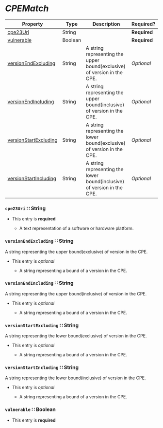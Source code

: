 <a id="map33"></a>
# *CPEMatch*

| Property | Type | Description | Required? |
| -------- | ---- | ----------- | --------- |
|[cpe23Uri](#cpe23uri-string)|String| |**Required**|
|[vulnerable](#vulnerable-boolean)|Boolean| |**Required**|
|[versionEndExcluding](#versionendexcluding-string)|String|A string representing the upper bound(exclusive) of version in the CPE.|_Optional_|
|[versionEndIncluding](#versionendincluding-string)|String|A string representing the upper bound(inclusive) of version in the CPE.|_Optional_|
|[versionStartExcluding](#versionstartexcluding-string)|String|A string representing the lower bound(exclusive) of version in the CPE.|_Optional_|
|[versionStartIncluding](#versionstartincluding-string)|String|A string representing the lower bound(inclusive) of version in the CPE.|_Optional_|


<a id="cpe23uri-string"></a>
### `cpe23Uri` ∷ String

* This entry is **required**


  * A text representation of a software or hardware platform.

<a id="versionendexcluding-string"></a>
### `versionEndExcluding` ∷ String

A string representing the upper bound(exclusive) of version in the CPE.

* This entry is _optional_


  * A string representing a bound of a version in the CPE.

<a id="versionendincluding-string"></a>
### `versionEndIncluding` ∷ String

A string representing the upper bound(inclusive) of version in the CPE.

* This entry is _optional_


  * A string representing a bound of a version in the CPE.

<a id="versionstartexcluding-string"></a>
### `versionStartExcluding` ∷ String

A string representing the lower bound(exclusive) of version in the CPE.

* This entry is _optional_


  * A string representing a bound of a version in the CPE.

<a id="versionstartincluding-string"></a>
### `versionStartIncluding` ∷ String

A string representing the lower bound(inclusive) of version in the CPE.

* This entry is _optional_


  * A string representing a bound of a version in the CPE.

<a id="vulnerable-boolean"></a>
### `vulnerable` ∷ Boolean

* This entry is **required**


